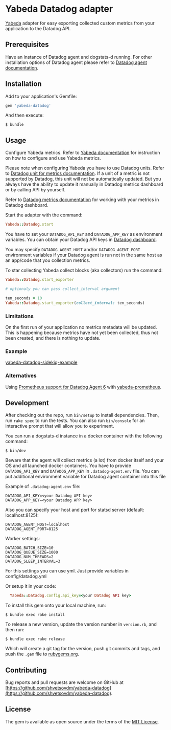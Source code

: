 # Yabeda Datadog adapter

[Yabeda](https://github.com/yabeda-rb/yabeda) adapter for easy exporting collected custom metrics from your application to the Datadog API.

## Prerequisites

Have an instance of Datadog agent and dogstats-d running. For other installation options of Datadog agent please refer to [Datadog agent documentation](https://docs.datadoghq.com/agent/).

## Installation

Add to your application's Gemfile:

```ruby
gem 'yabeda-datadog'
```

And then execute:

    $ bundle

## Usage

Configure Yabeda metrics. Refer to [Yabeda documentation](https://github.com/yabeda-rb/yabeda) for instruction on how to configure and use Yabeda metrics.

Please note when configuring Yabeda you have to use Datadog units. Refer to [Datadog unit for metrics documentation](https://docs.datadoghq.com/developers/metrics/#units).
If a unit of a metric is not supported by Datadog, this unit will not be automatically updated. But you always have the ability to update it manually in Datadog metrics dashboard or by calling API by yourself.

Refer to [Datadog metrics documentation](https://docs.datadoghq.com/graphing/metrics/) for working with your metrics in Datadog dashboard.

Start the adapter with the command:

```ruby
Yabeda::Datadog.start
```

You have to set your `DATADOG_API_KEY` and `DATADOG_APP_KEY` as environment variables. You can obtain your Datadog API keys in [Datadog dashboard](https://app.datadoghq.com/account/settings#api).

You may specify `DATADOG_AGENT_HOST` and/or `DATADOG_AGENT_PORT` environment variables if your Datadog agent is run not in the same host as an app/code that you collection metrics.

To star collecting Yabeda collect blocks (aka collectors) run the command:

```ruby
Yabeda::Datadog.start_exporter

# optionaly you can pass collect_interval argument

ten_seconds = 10
Yabeda::Datadog.start_exporter(collect_interval: ten_seconds)
```

### Limitations

On the first run of your application no metrics metadata will be updated. This is happening because metrics have not yet been collected, thus not been created, and there is nothing to update.

### Example

[yabeda-datadog-sidekiq-example](https://github.com/shvetsovdm/yabeda-datadog-sidekiq-example)

### Alternatives

Using [Prometheus support for Datadog Agent 6](https://www.datadoghq.com/blog/monitor-prometheus-metrics/) with [yabeda-prometheus](https://github.com/yabeda-rb/yabeda-prometheus).

## Development

After checking out the repo, run `bin/setup` to install dependencies. Then, run `rake spec` to run the tests. You can also run `bin/console` for an interactive prompt that will allow you to experiment.

You can run a dogstats-d instance in a docker container with the following command:

    $ bin/dev

Beware that the agent will collect metrics (a lot) from docker itself and your OS and  all launched docker containers. You have to provide `DATADOG_API_KEY` and `DATADOG_APP_KEY` in `.datadog-agent.env` file. You can put additional environment variable for Datadog agent container into this file

Example of `.datadog-agent.env` file:

```
DATADOG_API_KEY=<your Datadog API key>
DATADOG_APP_KEY=<your Datadog APP key>
```

Also you can specify your host and port for statsd server (default: localhost:8125): 

```
DATADOG_AGENT_HOST=localhost
DATADOG_AGENT_PORT=8125
```

Worker settings:

```
DATADOG_BATCH_SIZE=10
DATADOG_QUEUE_SIZE=1000
DATADOG_NUM_THREADS=2
DATADOG_SLEEP_INTERVAL=3
```

For this settings you can use yml. Just provide variables in config/datadog.yml

Or setup it in your code: 

```ruby
  Yabeda::Datadog.config.api_key=<your Datadog API key>
```

To install this gem onto your local machine, run:

    $ bundle exec rake install

To release a new version, update the version number in `version.rb`, and then run:

    $ bundle exec rake release

Which will create a git tag for the version, push git commits and tags, and push the `.gem` file to [rubygems.org](https://rubygems.org).

## Contributing

Bug reports and pull requests are welcome on GitHub at [https://github.com/shvetsovdm/yabeda-datadog](https://github.com/shvetsovdm/yabeda-datadog).

## License

The gem is available as open source under the terms of the [MIT License](https://opensource.org/licenses/MIT).
